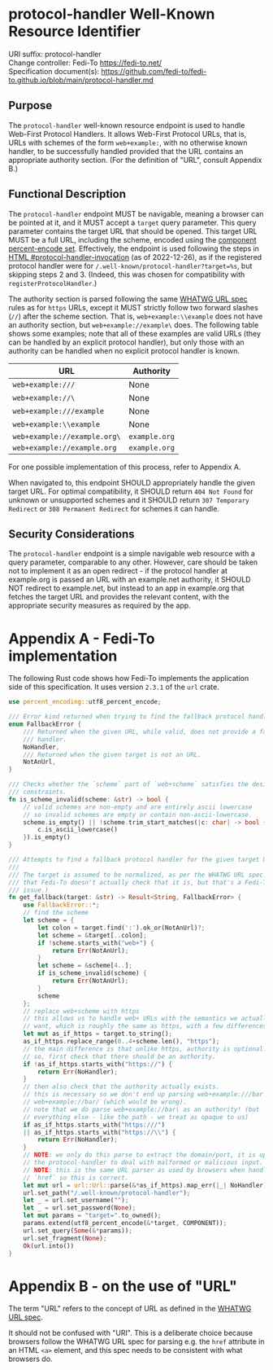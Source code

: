 # protocol-handler Well-Known Resource Identifier

URI suffix: protocol-handler  
Change controller: Fedi-To https://fedi-to.net/  
Specification document(s): https://github.com/fedi-to/fedi-to.github.io/blob/main/protocol-handler.md

## Purpose

The `protocol-handler` well-known resource endpoint is used to handle Web-First
Protocol Handlers. It allows Web-First Protocol URLs, that is, URLs with
schemes of the form `web+example:`, with no otherwise known handler, to be
successfully handled provided that the URL contains an appropriate authority
section. (For the definition of "URL", consult Appendix B.)

## Functional Description

The `protocol-handler` endpoint MUST be navigable, meaning a browser can be
pointed at it, and it MUST accept a `target` query parameter. This query
parameter contains the target URL that should be opened. This target URL MUST
be a full URL, including the scheme, encoded using the
[component percent-encode set]. Effectively, the endpoint is used following the
steps in [HTML #protocol-handler-invocation] \(as of 2022-12-26), as if the
registered protocol handler were for `/.well-known/protocol-handler?target=%s`,
but skipping steps 2 and 3. (Indeed, this was chosen for compatibility with
`registerProtocolHandler`.)

The authority section is parsed following the same [WHATWG URL spec] rules as
for `https` URLs, except it MUST strictly follow two forward slashes (`//`)
after the scheme section. That is, `web+example:\\example` does not have an
authority section, but `web+example://example\` does. The following table shows
some examples; note that all of these examples are valid URLs (they can be
handled by an explicit protocol handler), but only those with an authority can
be handled when no explicit protocol handler is known.

| URL | Authority |
| --- | --- |
| `web+example:///` | None |
| `web+example://\` | None |
| `web+example:///example` | None |
| `web+example:\\example` | None |
| `web+example://example.org\` | `example.org` |
| `web+example://example.org` | `example.org` |

For one possible implementation of this process, refer to Appendix A.

When navigated to, this endpoint SHOULD appropriately handle the given target
URL. For optimal compatibility, it SHOULD return `404 Not Found` for unknown or
unsupported schemes and it SHOULD return `307 Temporary Redirect` or
`308 Permanent Redirect` for schemes it can handle.

[component percent-encode set]: https://url.spec.whatwg.org/#component-percent-encode-set
[HTML #protocol-handler-invocation]: https://html.spec.whatwg.org/multipage/system-state.html#protocol-handler-invocation

## Security Considerations

The `protocol-handler` endpoint is a simple navigable web resource with a query
parameter, comparable to any other. However, care should be taken not to
implement it as an open redirect - if the protocol handler at example.org is
passed an URL with an example.net authority, it SHOULD NOT redirect to
example.net, but instead to an app in example.org that fetches the target URL
and provides the relevant content, with the appropriate security measures as
required by the app.

# Appendix A - Fedi-To implementation

The following Rust code shows how Fedi-To implements the application side of
this specification. It uses version `2.3.1` of the `url` crate.

```rust
use percent_encoding::utf8_percent_encode;

/// Error kind returned when trying to find the fallback protocol handler.
enum FallbackError {
    /// Returned when the given URL, while valid, does not provide a fallback
    /// handler.
    NoHandler,
    /// Returned when the given target is not an URL.
    NotAnUrl,
}

/// Checks whether the `scheme` part of `web+scheme` satisfies the desired
/// constraints.
fn is_scheme_invalid(scheme: &str) -> bool {
    // valid schemes are non-empty and are entirely ascii lowercase
    // so invalid schemes are empty or contain non-ascii-lowercase.
    scheme.is_empty() || !scheme.trim_start_matches(|c: char| -> bool {
        c.is_ascii_lowercase()
    }).is_empty()
}

/// Attempts to find a fallback protocol handler for the given target URL.
///
/// The target is assumed to be normalized, as per the WHATWG URL spec. (Note
/// that Fedi-To doesn't actually check that it is, but that's a Fedi-To
/// issue.)
fn get_fallback(target: &str) -> Result<String, FallbackError> {
    use FallbackError::*;
    // find the scheme
    let scheme = {
        let colon = target.find(':').ok_or(NotAnUrl)?;
        let scheme = &target[..colon];
        if !scheme.starts_with("web+") {
            return Err(NotAnUrl);
        }
        let scheme = &scheme[4..];
        if is_scheme_invalid(scheme) {
            return Err(NotAnUrl);
        }
        scheme
    };
    // replace web+scheme with https
    // this allows us to handle web+ URLs with the semantics we actually
    // want, which is roughly the same as https, with a few differences
    let mut as_if_https = target.to_string();
    as_if_https.replace_range(0..4+scheme.len(), "https");
    // the main difference is that unlike https, authority is optional.
    // so, first check that there should be an authority.
    if !as_if_https.starts_with("https://") {
        return Err(NoHandler);
    }
    // then also check that the authority actually exists.
    // this is necessary so we don't end up parsing web+example:///bar as
    // web+example://bar/ (which would be wrong).
    // note that we do parse web+example://bar\ as an authority! (but
    // everything else - like the path - we treat as opaque to us)
    if as_if_https.starts_with("https:///")
    || as_if_https.starts_with("https://\\") {
        return Err(NoHandler);
    }
    // NOTE: we only do this parse to extract the domain/port, it is up to
    // the protocol-handler to deal with malformed or malicious input.
    // NOTE: this is the same URL parser as used by browsers when handling
    // `href` so this is correct.
    let mut url = url::Url::parse(&*as_if_https).map_err(|_| NoHandler)?;
    url.set_path("/.well-known/protocol-handler");
    let _ = url.set_username("");
    let _ = url.set_password(None);
    let mut params = "target=".to_owned();
    params.extend(utf8_percent_encode(&*target, COMPONENT));
    url.set_query(Some(&*params));
    url.set_fragment(None);
    Ok(url.into())
}
```

# Appendix B - on the use of "URL"

The term "URL" refers to the concept of URL as defined in the [WHATWG URL spec].

It should not be confused with "URI". This is a deliberate choice because
browsers follow the WHATWG URL spec for parsing e.g. the `href` attribute in an
HTML `<a>` element, and this spec needs to be consistent with what browsers do.

[WHATWG URL spec]: https://url.spec.whatwg.org/

